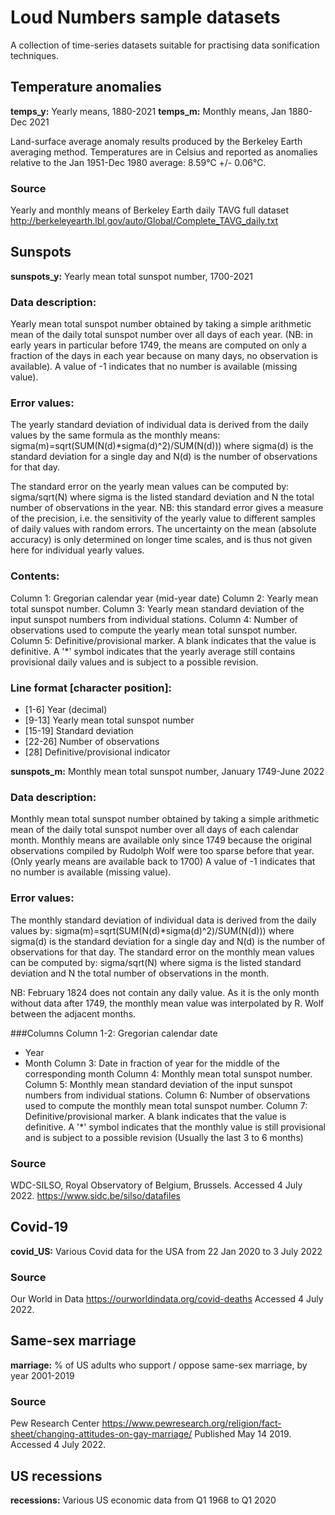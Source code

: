 # Loud Numbers sample datasets

A collection of time-series datasets suitable for practising data sonification techniques.

## Temperature anomalies

**temps_y:** Yearly means, 1880-2021
**temps_m:** Monthly means, Jan 1880-Dec 2021

Land-surface average anomaly results produced by the Berkeley Earth averaging method. Temperatures are in Celsius and reported as anomalies relative to the Jan 1951-Dec 1980 average: 8.59°C +/- 0.06°C.

### Source
Yearly and monthly means of Berkeley Earth daily TAVG full dataset http://berkeleyearth.lbl.gov/auto/Global/Complete_TAVG_daily.txt

## Sunspots

**sunspots_y:** Yearly mean total sunspot number, 1700-2021

### Data description:
Yearly mean total sunspot number obtained by taking a simple arithmetic mean of the daily total sunspot number over all days of each year. (NB: in early years in particular before 1749, the means are computed on only a fraction of the days in each year because on many days, no observation is available).
A value of -1 indicates that no number is available (missing value).

### Error values:
The yearly standard deviation of individual data is derived from the daily values by the same formula as the monthly means:
sigma(m)=sqrt(SUM(N(d)*sigma(d)^2)/SUM(N(d)))
where sigma(d) is the standard deviation for a single day and N(d) is the
number of observations for that day.

The standard error on the yearly mean values can be computed by:
sigma/sqrt(N) where sigma is the listed standard deviation and N the total number of observations in the year.
NB: this standard error gives a measure of the precision, i.e. the sensitivity of the yearly value to different samples of daily values with random errors. The uncertainty on the mean (absolute accuracy) is only determined on longer time scales, and is thus not given here for individual yearly values.

### Contents:
Column 1: Gregorian calendar year (mid-year date)
Column 2: Yearly mean total sunspot number.
Column 3: Yearly mean standard deviation of the input sunspot numbers from individual stations.
Column 4: Number of observations used to compute the yearly mean total sunspot number.
Column 5: Definitive/provisional marker. A blank indicates that the value is definitive. A '*' symbol indicates that the yearly average still contains provisional daily values and is subject to a possible revision.

### Line format [character position]:
- [1-6] Year (decimal)
- [9-13] Yearly mean total sunspot number
- [15-19] Standard deviation
- [22-26] Number of observations
- [28] Definitive/provisional indicator

**sunspots_m:** Monthly mean total sunspot number, January 1749-June 2022

### Data description:
Monthly mean total sunspot number obtained by taking a simple arithmetic mean of the daily total sunspot number over all days of each calendar month. Monthly means are available only since 1749 because the original observations compiled by Rudolph Wolf were too sparse before that year. (Only yearly means are available back to 1700)
A value of -1 indicates that no number is available (missing value).

### Error values:
The monthly standard deviation of individual data is derived from the daily values by: sigma(m)=sqrt(SUM(N(d)*sigma(d)^2)/SUM(N(d)))
where sigma(d) is the standard deviation for a single day and N(d) is the
number of observations for that day.
The standard error on the monthly mean values can be computed by:
sigma/sqrt(N) where sigma is the listed standard deviation and N the total number of observations in the month.

NB: February 1824 does not contain any daily value. As it is the only month without data after 1749, the monthly mean value was interpolated by R. Wolf between the adjacent months.

###Columns
Column 1-2: Gregorian calendar date
- Year
- Month
Column 3: Date in fraction of year for the middle of the corresponding month
Column 4: Monthly mean total sunspot number.
Column 5: Monthly mean standard deviation of the input sunspot numbers from individual stations.
Column 6: Number of observations used to compute the monthly mean total sunspot number.
Column 7: Definitive/provisional marker. A blank indicates that the value is definitive. A '*' symbol indicates that the monthly value is still provisional and is subject to a possible revision (Usually the last 3 to 6 months)

### Source
WDC-SILSO, Royal Observatory of Belgium, Brussels. Accessed 4 July 2022.
https://www.sidc.be/silso/datafiles

## Covid-19

**covid_US:** Various Covid data for the USA from 22 Jan 2020 to 3 July 2022

### Source
Our World in Data https://ourworldindata.org/covid-deaths Accessed 4 July 2022.

## Same-sex marriage

**marriage:** % of US adults who support / oppose same-sex marriage, by year 2001-2019

### Source
Pew Research Center https://www.pewresearch.org/religion/fact-sheet/changing-attitudes-on-gay-marriage/ Published May 14 2019. Accessed 4 July 2022.

## US recessions

**recessions:** Various US economic data from Q1 1968 to Q1 2020
